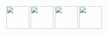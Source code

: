 <img src="https://user-images.githubusercontent.com/4249591/31364931-110e9c54-ad36-11e7-8d79-bdffd8c68b64.png" height="60">

<img src="https://user-images.githubusercontent.com/4249591/31364932-15a772d6-ad36-11e7-9327-6460218d3f1a.png" height="60">

<img src="https://user-images.githubusercontent.com/4249591/31364935-18e2afba-ad36-11e7-8120-022b9f832284.png" height="60">

<img src="https://user-images.githubusercontent.com/4249591/31364940-1bdbc2c4-ad36-11e7-8090-1308ae05f3dd.png" height="60">
